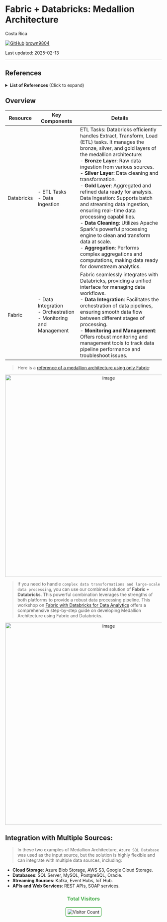 # Fabric + Databricks: Medallion Architecture 

Costa Rica

[![GitHub](https://img.shields.io/badge/--181717?logo=github&logoColor=ffffff)](https://github.com/)
[brown9804](https://github.com/brown9804)

Last updated: 2025-02-13

------------------------------------------

## References 

<details>
<summary><b>List of References </b> (Click to expand)</summary>

- [TechExcel: Microsoft Fabric with Azure Databricks for Data Analytics (lvl 300 / CSU) lab](https://microsoft.github.io/TechExcel-Fabric-with-Databricks-for-Data-Analytics/)
- [Databricks Unity Catalog tables available in Microsoft Fabric](https://blog.fabric.microsoft.com/en-us/blog/databricks-unity-catalog-tables-available-in-microsoft-fabric/)
- [Integrate OneLake with Azure Databricks](https://learn.microsoft.com/en-us/fabric/onelake/onelake-azure-databricks)
- [Tutorial: Configure Microsoft Fabric mirrored databases from Azure Databricks (Preview)](https://learn.microsoft.com/en-us/fabric/database/mirrored-database/azure-databricks-tutorial)
- [Integrating Microsoft Fabric with Azure Databricks Delta Tables](https://techcommunity.microsoft.com/blog/fasttrackforazureblog/integrating-microsoft-fabric-with-azure-databricks-delta-tables/3916332)
- [Data Intelligence End-to-End with Azure Databricks and Microsoft Fabric](https://techcommunity.microsoft.com/blog/azurearchitectureblog/data-intelligence-end-to-end-with-azure-databricks-and-microsoft-fabric/4232621)

</details>

## Overview 

| Resource   | Key Components           | Details                                                                 |
|------------|--------------------------|-------------------------------------------------------------------------|
| Databricks | - ETL Tasks<br/> - Data Ingestion              | ETL Tasks: Databricks efficiently handles Extract, Transform, Load (ETL) tasks. It manages the bronze, silver, and gold layers of the medallion architecture: <br> - **Bronze Layer**: Raw data ingestion from various sources. <br> - **Silver Layer**: Data cleaning and transformation. <br> - **Gold Layer**: Aggregated and refined data ready for analysis. <br> Data Ingestion: Supports batch and streaming data ingestion, ensuring real-time data processing capabilities. <br> - **Data Cleaning**: Utilizes Apache Spark's powerful processing engine to clean and transform data at scale. <br> - **Aggregation**: Performs complex aggregations and computations, making data ready for downstream analytics. |
| Fabric     | - Data Integration <br> - Orchestration <br> - Monitoring and Management | Fabric seamlessly integrates with Databricks, providing a unified interface for managing data workflows. <br> - **Data Integration**: Facilitates the orchestration of data pipelines, ensuring smooth data flow between different stages of processing. <br> - **Monitoring and Management**: Offers robust monitoring and management tools to track data pipeline performance and troubleshoot issues. |

> Here is a [reference of a medallion architecture using only Fabric](https://github.com/MicrosoftCloudEssentials-LearningHub/MS-Fabric-Essentials-Workshop/tree/main/AzurePortal/1_MedallionArch):

<p align="center">
  <img width="650" alt="image" src="https://github.com/user-attachments/assets/15a7dbfe-524b-4aa9-9b45-3db6bca2dd03" />
</p>

> If you need to handle `complex data transformations and large-scale data processing`, you can use our combined solution of **Fabric + Databricks**. This powerful combination leverages the strengths of both platforms to provide a robust data processing pipeline. This workshop on [Fabric with Databricks for Data Analytics](https://microsoft.github.io/TechExcel-Fabric-with-Databricks-for-Data-Analytics/) offers a comprehensive step-by-step guide on developing Medallion Architecture using Fabric and Databricks. <br/>

<p align="center">
  <img width="650" alt="image" src="https://github.com/user-attachments/assets/58431d3b-e294-46fe-89a4-92a046168ec4" />
</p>

## Integration with Multiple Sources:

> In these two examples of Medallion Architecture, `Azure SQL Database` was used as the input source, but the solution is highly flexible and can integrate with multiple data sources, including:

- **Cloud Storage**: Azure Blob Storage, AWS S3, Google Cloud Storage.
- **Databases**: SQL Server, MySQL, PostgreSQL, Oracle.
- **Streaming Sources**: Kafka, Event Hubs, IoT Hub.
- **APIs and Web Services**: REST APIs, SOAP services.


<div align="center">
  <h3 style="color: #4CAF50;">Total Visitors</h3>
  <img src="https://profile-counter.glitch.me/brown9804/count.svg" alt="Visitor Count" style="border: 2px solid #4CAF50; border-radius: 5px; padding: 5px;"/>
</div>

